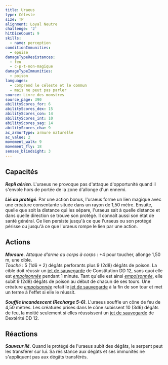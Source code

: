 ```yaml
---
title: Uraeus
type: Céleste
size: TP
alignment: Loyal Neutre
challenge: '2'
hitDiceCount: 9
skills:
  - name: perception
conditionImmunities:
  - epuise
damageTypeResistances:
  - feu
  - c-p-t-non-magique
damageTypeImmunities:
  - poison
languages:
  - comprend le céleste et le commun
  - mais ne peut pas parler
source: Livre des monstres
source_page: 390
abilityScores_for: 6
abilityScores_dex: 15
abilityScores_con: 14
abilityScores_int: 10
abilityScores_sag: 14
abilityScores_cha: 9
ac_armorType: armure naturelle
ac_value: 2
movement_walk: 9
movement_fly: 18
senses_blindsight: 3
---
```

## Capacités
_**Repli aérien**_. L'uraeus ne provoque pas d'attaque d'opportunité quand il s'envole hors de portée de la zone d'allonge d'un ennemi.

_**Lié au protégé**_. Par une action bonus, l'uraeus forme un lien magique avec une créature consentante située dans un rayon de 1,50 mètre. Ensuite, quelle que soit la distance qui les sépare, l'uraeus sait à quelle distance et dans quelle direction se trouve son protégé. Il connaît aussi son état de santé général. Ce lien persiste jusqu'à ce que l'uraeus ou son protégé périsse ou jusqu'à ce que l'uraeus rompe le lien par une action.

## Actions
_**Morsure**_. _Attaque d'arme au corps à corps_ : +4 pour toucher, allonge 1,50 m, une cible.  
_Touché_ : 5 (1d6 + 2) dégâts perforants plus 9 (2d8) dégâts de poison. La cible doit réussir un [jet de sauvegarde](/utiliser-les-caracteristiques/#jets-de-sauvegarde) de Constitution DD 12, sans quoi elle est [_empoisonnée_](/gerer-la-sante-du-personnage/#empoisonne) pendant 1 minute. Tant qu'elle est ainsi [_empoisonnée_](/gerer-la-sante-du-personnage/#empoisonne), elle subit 9 (2d8) dégâts de poison au début de chacun de ses tours. Une créature [_empoisonnée_](/gerer-la-sante-du-personnage/#empoisonne) refait le [jet de sauvegarde](/utiliser-les-caracteristiques/#jets-de-sauvegarde) à la fin de son tour et met un terme à l'effet si elle le réussit.

_**Souffle incandescent (Recharge 5-6)**_. L'uraeus souffle un cône de feu de 4,50 mètres. Les créatures prises dans le cône subissent 10 (3d6) dégâts de feu, la moitié seulement si elles réussissent un [jet de sauvegarde](/utiliser-les-caracteristiques/#jets-de-sauvegarde) de Dextérité DD 12.

## Réactions
_**Sauveur lié**_. Quand le protégé de l'uraeus subit des dégâts, le serpent peut les transférer sur lui. Sa résistance aux dégâts et ses immunités ne s'appliquent pas aux dégâts transférés.
